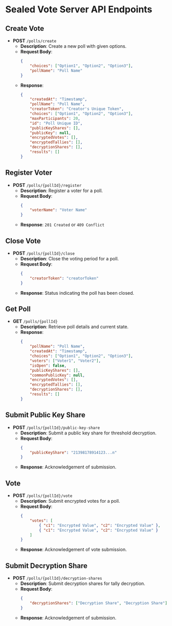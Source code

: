 # Sealed Vote Server API Endpoints

## Create Vote

-   **POST** `/polls/create`
    -   **Description**: Create a new poll with given options.
    -   **Request Body**:
        ```json
        {
            "choices": ["Option1", "Option2", "Option3"],
            "pollName": "Poll Name"
        }
        ```
    -   **Response**:
        ```json
        {
            "createdAt": "Timestamp",
            "pollName": "Poll Name",
            "creatorToken": "Creator's Unique Token",
            "choices": ["Option1", "Option2", "Option3"],
            "maxParticipants": 20,
            "id": "Poll Unique ID",
            "publicKeyShares": [],
            "publicKey": null,
            "encryptedVotes": [],
            "encryptedTallies": [],
            "decryptionShares": [],
            "results": []
        }
        ```

## Register Voter

-   **POST** `/polls/{pollId}/register`
    -   **Description**: Register a voter for a poll.
    -   **Request Body**:
        ```json
        {
            "voterName": "Voter Name"
        }
        ```
    -   **Response**: `201 Created` or `409 Conflict`

## Close Vote

-   **POST** `/polls/{pollId}/close`
    -   **Description**: Close the voting period for a poll.
    -   **Request Body**:
        ```json
        {
            "creatorToken": "creatorToken"
        }
        ```
    -   **Response**: Status indicating the poll has been closed.

## Get Poll

-   **GET** `/polls/{pollId}`
    -   **Description**: Retrieve poll details and current state.
    -   **Response**:
        ```json
        {
            "pollName": "Poll Name",
            "createdAt": "Timestamp",
            "choices": ["Option1", "Option2", "Option3"],
            "voters": ["Voter1", "Voter2"],
            "isOpen": false,
            "publicKeyShares": [],
            "commonPublicKey": null,
            "encryptedVotes": [],
            "encryptedTallies": [],
            "decryptionShares": [],
            "results": []
        }
        ```

## Submit Public Key Share

-   **POST** `/polls/{pollId}/public-key-share`
    -   **Description**: Submit a public key share for threshold decryption.
    -   **Request Body**:
        ```json
        {
            "publicKeyShare": "21398178914123...n"
        }
        ```
    -   **Response**: Acknowledgement of submission.

## Vote

-   **POST** `/polls/{pollId}/vote`
    -   **Description**: Submit encrypted votes for a poll.
    -   **Request Body**:
        ```json
        {
            "votes": [
                { "c1": "Encrypted Value", "c2": "Encrypted Value" },
                { "c1": "Encrypted Value", "c2": "Encrypted Value" }
            ]
        }
        ```
    -   **Response**: Acknowledgement of vote submission.

## Submit Decryption Share

-   **POST** `/polls/{pollId}/decryption-shares`
    -   **Description**: Submit decryption shares for tally decryption.
    -   **Request Body**:
        ```json
        {
            "decryptionShares": ["Decryption Share", "Decryption Share"]
        }
        ```
    -   **Response**: Acknowledgement of submission.
